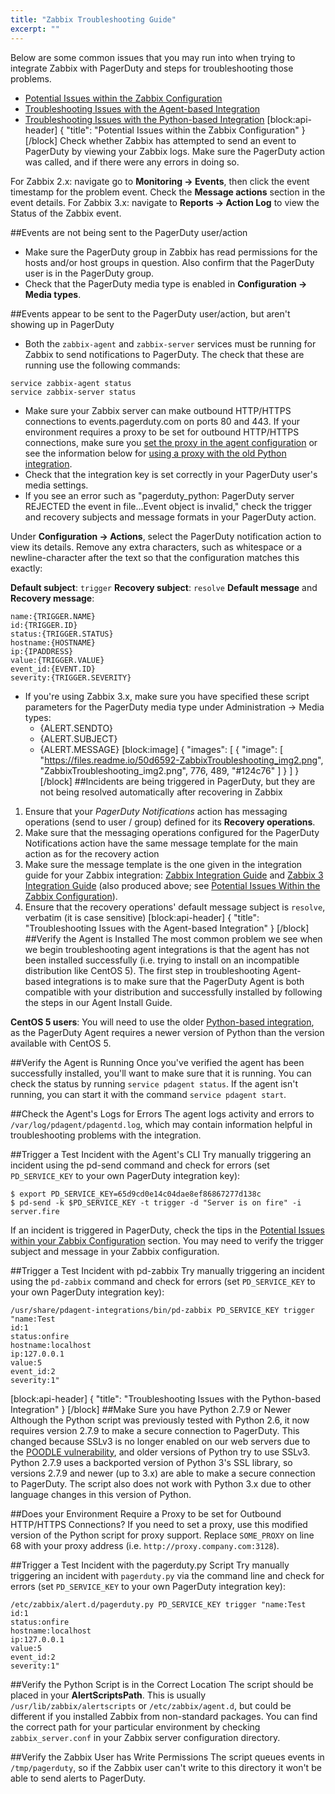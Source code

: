 ```yaml
---
title: "Zabbix Troubleshooting Guide"
excerpt: ""
---
```

Below are some common issues that you may run into when trying to integrate Zabbix with PagerDuty and steps for troubleshooting those problems. 
- [Potential Issues within the Zabbix Configuration](#section-potential-issues-within-the-zabbix-configuration)
- [Troubleshooting Issues with the Agent-based Integration](#section-troubleshooting-issues-with-the-agent-based-integration)
- [Troubleshooting Issues with the Python-based Integration](#section-troubleshooting-issues-with-the-python-based-integration) 
[block:api-header]
{
  "title": "Potential Issues within the Zabbix Configuration"
}
[/block]
Check whether Zabbix has attempted to send an event to PagerDuty by viewing your Zabbix logs. Make sure the PagerDuty action was called, and if there were any errors in doing so.

For Zabbix 2.x: navigate go to **Monitoring → Events**, then click the event timestamp for the problem event. Check the **Message actions** section in the event details.
For Zabbix 3.x: navigate to **Reports → Action Log** to view the Status of the Zabbix event.

##Events are not being sent to the PagerDuty user/action
- Make sure the PagerDuty group in Zabbix has read permissions for the hosts and/or host groups in question. Also confirm that the PagerDuty user is in the PagerDuty group.
- Check that the PagerDuty media type is enabled in **Configuration → Media types**.

##Events appear to be sent to the PagerDuty user/action, but aren't showing up in PagerDuty
- Both the `zabbix-agent` and `zabbix-server` services must be running for Zabbix to send notifications to PagerDuty. The check that these are running use the following commands:

```
service zabbix-agent status
service zabbix-server status
```

- Make sure your Zabbix server can make outbound HTTP/HTTPS connections to events.pagerduty.com on ports 80 and 443. If your environment requires a proxy to be set for outbound HTTP/HTTPS connections, make sure you [set the proxy in the agent configuration](https://www.pagerduty.com/docs/guides/agent-install-guide/#Proxy) or see the information below for [using a proxy with the old Python integration](#section-troubleshooting-issues-with-the-python-based-integration).
- Check that the integration key is set correctly in your PagerDuty user's media settings.
- If you see an error such as "pagerduty_python: PagerDuty server REJECTED the event in file...Event object is invalid," check the trigger and recovery subjects and message formats in your PagerDuty action.

Under **Configuration → Actions**, select the PagerDuty notification action to view its details. Remove any extra characters, such as whitespace or a newline-character after the text so that the configuration matches this exactly:

**Default subject**: `trigger`
**Recovery subject**: `resolve`
**Default message** and **Recovery message**:

```
name:{TRIGGER.NAME}
id:{TRIGGER.ID}
status:{TRIGGER.STATUS}
hostname:{HOSTNAME}
ip:{IPADDRESS}
value:{TRIGGER.VALUE}
event_id:{EVENT.ID}
severity:{TRIGGER.SEVERITY}
```
- If you're using Zabbix 3.x, make sure you have specified these script parameters for the PagerDuty media type under Administration → Media types:
    - {ALERT.SENDTO}
    - {ALERT.SUBJECT}
    - {ALERT.MESSAGE}
[block:image]
{
  "images": [
    {
      "image": [
        "https://files.readme.io/50d6592-ZabbixTroubleshooting_img2.png",
        "ZabbixTroubleshooting_img2.png",
        776,
        489,
        "#124c76"
      ]
    }
  ]
}
[/block]
##Incidents are being triggered in PagerDuty, but they are not being resolved automatically after recovering in Zabbix

1. Ensure that your *PagerDuty Notifications* action has messaging operations (send to user / group) defined for its **Recovery operations**.
2. Make sure that the messaging operations configured for the PagerDuty Notifications action have the same message template for the main action as for the recovery action
3. Make sure the message template is the one given in the integration guide for your Zabbix integration: [Zabbix Integration Guide](https://www.pagerduty.com/docs/guides/zabbix-integration-guide/) and [Zabbix 3 Integration Guide](https://www.pagerduty.com/docs/guides/zabbix-3-integration-guide/) (also produced above; see [Potential Issues Within the Zabbix Configuration](#section-potential-issues-within-the-zabbix-configuration)).
4. Ensure that the recovery operations' default message subject is `resolve`, verbatim (it is case sensitive)
[block:api-header]
{
  "title": "Troubleshooting Issues with the Agent-based Integration"
}
[/block]
##Verify the Agent is Installed
The most common problem we see when we begin troubleshooting agent integrations is that the agent has not been installed successfully (i.e. trying to install on an incompatible distribution like CentOS 5). The first step in troubleshooting Agent-based integrations is to make sure that the PagerDuty Agent is both compatible with your distribution and successfully installed by following the steps in our Agent Install Guide.

**CentOS 5 users**: You will need to use the older [Python-based integration](https://www.pagerduty.com/docs/guides/zabbix-integration-guide-agentless/), as the PagerDuty Agent requires a newer version of Python than the version available with CentOS 5.

##Verify the Agent is Running
Once you've verified the agent has been successfully installed, you'll want to make sure that it is running. You can check the status by running `service pdagent status`. If the agent isn't running, you can start it with the command `service pdagent start`.

##Check the Agent's Logs for Errors
The agent logs activity and errors to `/var/log/pdagent/pdagentd.log`, which may contain information helpful in troubleshooting problems with the integration.

##Trigger a Test Incident with the Agent's CLI
Try manually triggering an incident using the pd-send command and check for errors (set `PD_SERVICE_KEY` to your own PagerDuty integration key):

```
$ export PD_SERVICE_KEY=65d9cd0e14c04dae8ef86867277d138c
$ pd-send -k $PD_SERVICE_KEY -t trigger -d "Server is on fire" -i server.fire
```

If an incident is triggered in PagerDuty, check the tips in the [Potential Issues within your Zabbix Configuration](#section-potential-issues-within-the-zabbix-configuration) section. You may need to verify the trigger subject and message in your Zabbix configuration.

##Trigger a Test Incident with pd-zabbix
Try manually triggering an incident using the `pd-zabbix` command and check for errors (set `PD_SERVICE_KEY` to your own PagerDuty integration key):

```
/usr/share/pdagent-integrations/bin/pd-zabbix PD_SERVICE_KEY trigger "name:Test
id:1
status:onfire
hostname:localhost
ip:127.0.0.1
value:5
event_id:2
severity:1"
```
[block:api-header]
{
  "title": "Troubleshooting Issues with the Python-based Integration"
}
[/block]
##Make Sure you have Python 2.7.9 or Newer
 Although the Python script was previously tested with Python 2.6, it now requires version 2.7.9 to make a secure connection to PagerDuty. This changed because SSLv3 is no longer enabled on our web servers due to the [POODLE vulnerability](https://en.wikipedia.org/wiki/POODLE), and older versions of Python try to use SSLv3. Python 2.7.9 uses a backported version of Python 3's SSL library, so versions 2.7.9 and newer (up to 3.x) are able to make a secure connection to PagerDuty. The script also does not work with Python 3.x due to other language changes in this version of Python.

##Does your Environment Require a Proxy to be set for Outbound HTTP/HTTPS Connections?
If you need to set a proxy, use this modified version of the Python script for proxy support. Replace `SOME_PROXY` on line 68 with your proxy address (i.e. `http://proxy.company.com:3128`).

##Trigger a Test Incident with the pagerduty.py Script
Try manually triggering an incident with `pagerduty.py` via the command line and check for errors (set `PD_SERVICE_KEY` to your own PagerDuty integration key):

```
/etc/zabbix/alert.d/pagerduty.py PD_SERVICE_KEY trigger "name:Test
id:1
status:onfire
hostname:localhost
ip:127.0.0.1
value:5
event_id:2
severity:1"
```

##Verify the Python Script is in the Correct Location
The script should be placed in your **AlertScriptsPath**. This is usually `/usr/lib/zabbix/alertscripts` or `/etc/zabbix/agent.d`, but could be different if you installed Zabbix from non-standard packages. You can find the correct path for your particular environment by checking `zabbix_server.conf` in your Zabbix server configuration directory.

##Verify the Zabbix User has Write Permissions
The script queues events in `/tmp/pagerduty`, so if the Zabbix user can't write to this directory it won't be able to send alerts to PagerDuty.
